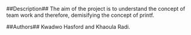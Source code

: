 ##Description##
The aim of the project is to understand the concept of team work and therefore, demisifying the concept of printf.

##Authors##
Kwadwo Hasford and Khaoula Radi.
